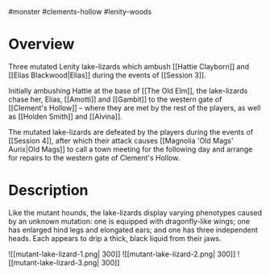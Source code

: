 #monster #clements-hollow #lenity-woods 

# Overview
Three mutated Lenity lake-lizards which ambush [[Hattie Clayborn]] and [[Elias Blackwood|Elias]] during the events of [[Session 3]].

Initially ambushing Hattie at the base of [[The Old Elm]], the lake-lizards chase her, Elias, [[Amotti]] and [[Gambit]] to the western gate of [[Clement's Hollow]] – where they are met by the rest of the players, as well as [[Holden Smith]] and [[Alvina]].

The mutated lake-lizards are defeated by the players during the events of [[Session 4]], after which their attack causes [[Magnolia 'Old Mags' Aurix|Old Mags]] to call a town meeting for the following day and arrange for repairs to the western gate of Clement's Hollow.

# Description
Like the mutant hounds, the lake-lizards display varying phenotypes caused by an unknown mutation: one is equipped with dragonfly-like wings; one has enlarged hind legs and elongated ears; and one has three independent heads. Each appears to drip a thick, black liquid from their jaws.

![[mutant-lake-lizard-1.png| 300]]
![[mutant-lake-lizard-2.png| 300]]
![[mutant-lake-lizard-3.png| 300]]